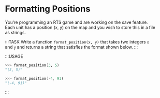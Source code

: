 # Formatting Positions

You're programming an RTS game and are working on the save feature.
Each unit has a position (x, y) on the map and you wish to store this in a file as strings.

:::TASK
Write a function `format_position(x, y)` that takes two integers `x` and `y` and returns a string that satisfies the format shown below.
:::

:::USAGE

```python
>>> format_position(3, 5)
"(3, 5)"

>>> format_position(-4, 91)
"(-4, 91)"
```

:::
